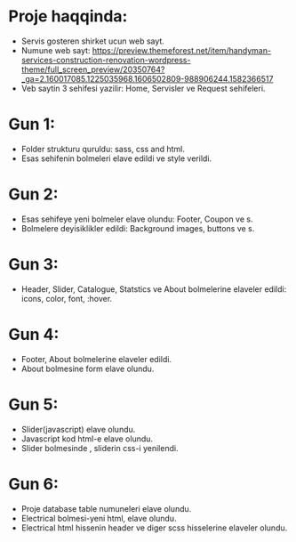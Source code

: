 # Proje haqqinda: 
  - Servis gosteren shirket ucun web sayt.
  - Numune web sayt: https://preview.themeforest.net/item/handyman-services-construction-renovation-wordpress-theme/full_screen_preview/20350764?_ga=2.160017085.1225035968.1606502809-988906244.1582366517
  - Veb saytin 3 sehifesi yazilir: Home, Servisler ve Request sehifeleri.

# Gun 1:
  - Folder strukturu quruldu: sass, css and html.
  - Esas sehifenin bolmeleri elave edildi ve  style verildi.
  
 # Gun 2:
 - Esas sehifeye yeni bolmeler elave olundu:
  Footer, Coupon ve s.
 - Bolmelere deyisiklikler edildi:
    Background images, buttons ve s.
 # Gun 3:
 - Header, Slider, Catalogue, Statstics ve About bolmelerine elaveler edildi: icons, color, font, :hover.
 # Gun 4:
 - Footer, About bolmelerine elaveler edildi.
 - About bolmesine form elave olundu.
 # Gun 5:
 - Slider(javascript) elave olundu.
 - Javascript kod html-e elave olundu.
 - Slider bolmesinde , sliderin css-i yenilendi.
 # Gun 6:
 - Proje database table numuneleri elave olundu.
 - Electrical bolmesi-yeni html, elave olundu.
 - Electrical html hissenin header ve diger scss hisselerine elaveler olundu.

 


